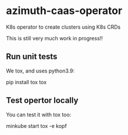 # azimuth-caas-operator

K8s operator to create clusters using K8s CRDs

This is still very much work in progress!!

## Run unit tests

We tox, and uses python3.9:

  pip install tox
  tox

## Test opertor locally

You can test it with tox too:

   minkube start
   tox -e kopf
